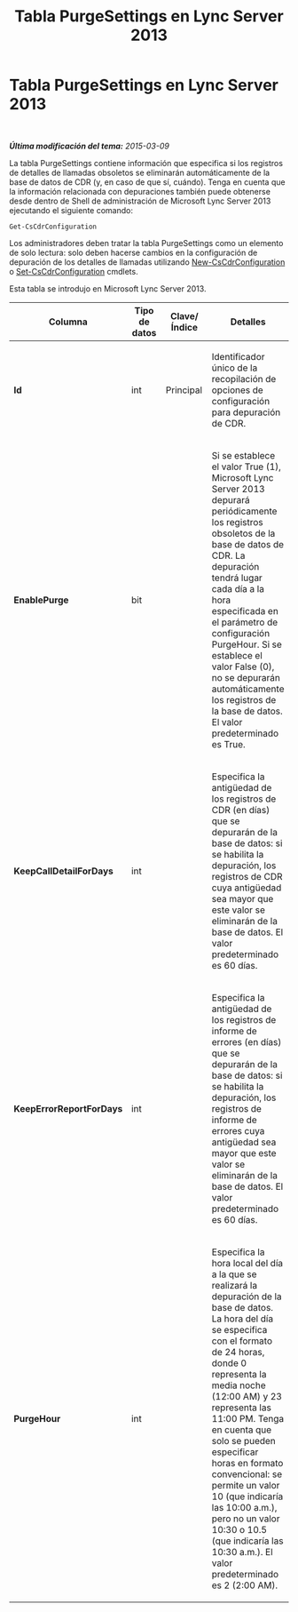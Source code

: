 ﻿---
title: Tabla PurgeSettings en Lync Server 2013
TOCTitle: Tabla PurgeSettings en Lync Server 2013
ms:assetid: 9ff2c8fc-4ae8-4f22-96a8-1f4d5eecbf2d
ms:mtpsurl: https://technet.microsoft.com/es-es/library/JJ205121(v=OCS.15)
ms:contentKeyID: 48276237
ms.date: 01/07/2017
mtps_version: v=OCS.15
ms.translationtype: HT
---

# Tabla PurgeSettings en Lync Server 2013

 

_**Última modificación del tema:** 2015-03-09_

La tabla PurgeSettings contiene información que especifica si los registros de detalles de llamadas obsoletos se eliminarán automáticamente de la base de datos de CDR (y, en caso de que sí, cuándo). Tenga en cuenta que la información relacionada con depuraciones también puede obtenerse desde dentro de Shell de administración de Microsoft Lync Server 2013 ejecutando el siguiente comando:

    Get-CsCdrConfiguration

Los administradores deben tratar la tabla PurgeSettings como un elemento de solo lectura: solo deben hacerse cambios en la configuración de depuración de los detalles de llamadas utilizando [New-CsCdrConfiguration](new-cscdrconfiguration.md) o [Set-CsCdrConfiguration](set-cscdrconfiguration.md) cmdlets.

Esta tabla se introdujo en Microsoft Lync Server 2013.


<table>
<colgroup>
<col style="width: 25%" />
<col style="width: 25%" />
<col style="width: 25%" />
<col style="width: 25%" />
</colgroup>
<thead>
<tr class="header">
<th>Columna</th>
<th>Tipo de datos</th>
<th>Clave/Índice</th>
<th>Detalles</th>
</tr>
</thead>
<tbody>
<tr class="odd">
<td><p><strong>Id</strong></p></td>
<td><p>int</p></td>
<td><p>Principal</p></td>
<td><p>Identificador único de la recopilación de opciones de configuración para depuración de CDR.</p></td>
</tr>
<tr class="even">
<td><p><strong>EnablePurge</strong></p></td>
<td><p>bit</p></td>
<td><p></p></td>
<td><p>Si se establece el valor True (1), Microsoft Lync Server 2013 depurará periódicamente los registros obsoletos de la base de datos de CDR. La depuración tendrá lugar cada día a la hora especificada en el parámetro de configuración PurgeHour. Si se establece el valor False (0), no se depurarán automáticamente los registros de la base de datos. El valor predeterminado es True.</p></td>
</tr>
<tr class="odd">
<td><p><strong>KeepCallDetailForDays</strong></p></td>
<td><p>int</p></td>
<td><p></p></td>
<td><p>Especifica la antigüedad de los registros de CDR (en días) que se depurarán de la base de datos: si se habilita la depuración, los registros de CDR cuya antigüedad sea mayor que este valor se eliminarán de la base de datos. El valor predeterminado es 60 días.</p></td>
</tr>
<tr class="even">
<td><p><strong>KeepErrorReportForDays</strong></p></td>
<td><p>int</p></td>
<td><p></p></td>
<td><p>Especifica la antigüedad de los registros de informe de errores (en días) que se depurarán de la base de datos: si se habilita la depuración, los registros de informe de errores cuya antigüedad sea mayor que este valor se eliminarán de la base de datos. El valor predeterminado es 60 días.</p></td>
</tr>
<tr class="odd">
<td><p><strong>PurgeHour</strong></p></td>
<td><p>int</p></td>
<td><p></p></td>
<td><p>Especifica la hora local del día a la que se realizará la depuración de la base de datos. La hora del día se especifica con el formato de 24 horas, donde 0 representa la media noche (12:00 AM) y 23 representa las 11:00 PM. Tenga en cuenta que solo se pueden especificar horas en formato convencional: se permite un valor 10 (que indicaría las 10:00 a.m.), pero no un valor 10:30 o 10.5 (que indicaría las 10:30 a.m.). El valor predeterminado es 2 (2:00 AM).</p></td>
</tr>
</tbody>
</table>

